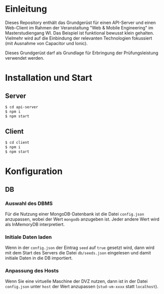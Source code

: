 # Einleitung
Dieses Repository enthält das Grundgerüst für einen API-Server und einen Web-Client im Rahmen der Veranstaltung "Web & Mobile Engineering" im Masterstudiengang WI. Das Beispiel ist funktional bewusst klein gehalten. Vielmehr wird auf die Einbindung der relevanten Technologien fokussiert (mit Ausnahme von Capacitor und Ionic).

Dieses Grundgerüst darf als Grundlage für Erbringung der Prüfungsleistung verwendet werden.


# Installation und Start
## Server
```sh
$ cd api-server
$ npm i
$ npm start
```

## Client
```sh
$ cd client
$ npm i
$ npm start
```

# Konfiguration

## DB

### Auswahl des DBMS

Für die Nutzung einer MongoDB-Datenbank ist die Datei `config.json` anzupassen, wobei der Wert `mongodb` anzugeben ist. Jeder andere Wert wird als InMemoryDB interpretiert.

### Initiale Daten laden

Wenn in der `config.json` der Eintrag `seed` auf `true` gesetzt wird, dann wird mit dem Start des Servers die Datei `db/seeds.json` eingelesen und damit initiale Daten in die DB importiert.

### Anpassung des Hosts

Wenn Sie eine virtuelle Maschine der DVZ nutzen, dann ist in der Datei `config.json` unter `host` der Wert anzupassen (`stud-vm-xxxx` statt `localhost`).
